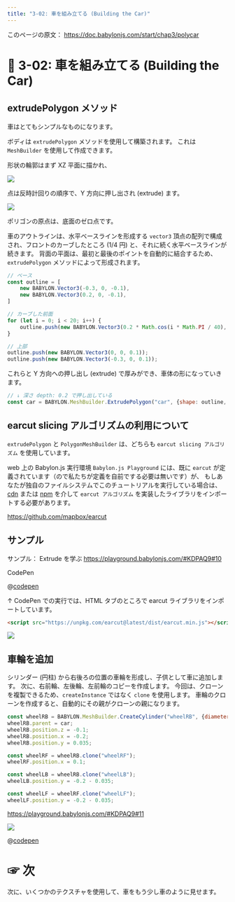 ```yaml
---
title: "3-02: 車を組み立てる (Building the Car)"
---
```


このページの原文： https://doc.babylonjs.com/start/chap3/polycar

# 🚙 3-02: 車を組み立てる (Building the Car)

## extrudePolygon メソッド

車はとてもシンプルなものになります。

ボディは `extrudePolygon` メソッドを使用して構築されます。
これは `MeshBuilder` を使用して作成できます。

形状の輪郭はまず XZ 平面に描かれ、

![](https://storage.googleapis.com/zenn-user-upload/0aab50d733a6-20220328.png)

点は反時計回りの順序で、Y 方向に押し出され (extrude) ます。

![](https://storage.googleapis.com/zenn-user-upload/8d9ecbeda3b9-20220328.png)

ポリゴンの原点は、底面のゼロ点です。

車のアウトラインは、水平ベースラインを形成する `vector3` 頂点の配列で構成され、フロントのカーブしたところ (1/4 円) と、それに続く水平ベースラインが続きます。
背面の平面は、最初と最後のポイントを自動的に結合するため、 `extrudePolygon` メソッドによって形成されます。

```js
// ベース
const outline = [
    new BABYLON.Vector3(-0.3, 0, -0.1),
    new BABYLON.Vector3(0.2, 0, -0.1),
]

// カーブした前面
for (let i = 0; i < 20; i++) {
    outline.push(new BABYLON.Vector3(0.2 * Math.cos(i * Math.PI / 40), 0, 0.2 * Math.sin(i * Math.PI / 40) - 0.1));
}

// 上部
outline.push(new BABYLON.Vector3(0, 0, 0.1));
outline.push(new BABYLON.Vector3(-0.3, 0, 0.1));
```

これらと Y 方向への押し出し (extrude) で厚みができ、車体の形になっていきます。

```js
// ↓ 深さ depth: 0.2 で押し出している
const car = BABYLON.MeshBuilder.ExtrudePolygon("car", {shape: outline, depth: 0.2});
```

## earcut slicing アルゴリズムの利用について

`extrudePolygon` と `PolygonMeshBuilder` は、どちらも `earcut slicing アルゴリズム` を使用しています。

web 上の Babylon.js 実行環境 `Babylon.js Playground` には、既に `earcut` が定義されています（ので私たちが定義を自前でする必要は無いです）が、
もしあなたが独自のファイルシステムでこのチュートリアルを実行している場合は、
[cdn](https://unpkg.com/earcut@2.2.3/dist/earcut.min.js) または [npm](https://github.com/mapbox/earcut#install) を介して 
`earcut アルゴリズム` を実装したライブラリをインポートする必要があります。


https://github.com/mapbox/earcut

## サンプル

サンプル： Extrude を学ぶ
https://playground.babylonjs.com/#KDPAQ9#10

CodePen

@[codepen](https://codepen.io/chomado/pen/BaJRJRx)

↑ CodePen での実行では、HTML タブのところで earcut ライブラリをインポートしています。

```html
<script src="https://unpkg.com/earcut@latest/dist/earcut.min.js"></script>
```
![](https://storage.googleapis.com/zenn-user-upload/275f8dd96cd2-20220328.png)

## 車輪を追加

シリンダー (円柱) から右後ろの位置の車輪を形成し、子供として車に追加します。 
次に、右前輪、左後輪、左前輪のコピーを作成します。
今回は、クローンを複製できるため、`createInstance` ではなく `clone` を使用します。 
車輪のクローンを作成すると、自動的にその親がクローンの親になります。

```js
const wheelRB = BABYLON.MeshBuilder.CreateCylinder("wheelRB", {diameter: 0.125, height: 0.05});
wheelRB.parent = car;
wheelRB.position.z = -0.1;
wheelRB.position.x = -0.2;
wheelRB.position.y = 0.035;

const wheelRF = wheelRB.clone("wheelRF");
wheelRF.position.x = 0.1;

const wheelLB = wheelRB.clone("wheelLB");
wheelLB.position.y = -0.2 - 0.035;

const wheelLF = wheelRF.clone("wheelLF");
wheelLF.position.y = -0.2 - 0.035;
```

https://playground.babylonjs.com/#KDPAQ9#11

![](https://storage.googleapis.com/zenn-user-upload/0286d38f4fae-20220328.gif)

@[codepen](https://codepen.io/chomado/pen/abEWEGN)

# ☞ 次

次に、いくつかのテクスチャを使用して、車をもう少し車のように見せます。
